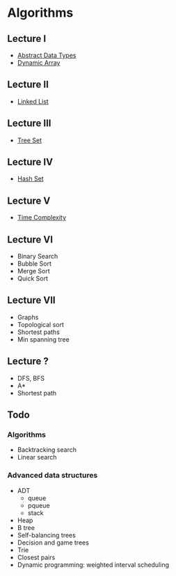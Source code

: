 # Algorithms

## Lecture I
* [Abstract Data Types][adt]
* [Dynamic Array][dynamic-array]

[adt]: ./abstract-data-types.md
[dynamic-array]: ./dynamic-array.md

## Lecture II

* [Linked List][linked-list]

[linked-list]: ./linked-list.md

## Lecture III

* [Tree Set][tree-set]

[tree-set]: ./tree-set.md

## Lecture IV

* [Hash Set][hash-set]

[hash-set]: ./hash-set.md

## Lecture V

* [Time Complexity][time-complexity]

[time-complexity]: ./time-complexity.md

## Lecture VI

* Binary Search
* Bubble Sort
* Merge Sort
* Quick Sort

## Lecture VII

* Graphs
* Topological sort
* Shortest paths
* Min spanning tree

## Lecture ?

* DFS, BFS
* A*
* Shortest path

## Todo

### Algorithms

* Backtracking search
* Linear search

### Advanced data structures

* ADT
    * queue
    * pqueue
    * stack
* Heap
* B tree
* Self-balancing trees
* Decision and game trees
* Trie
* Closest pairs
* Dynamic programming: weighted interval scheduling
